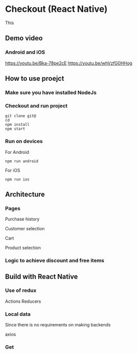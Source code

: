 # Checkout (React Native)

This 

## Demo video

### Android and iOS
https://youtu.be/Bka-78pe2cE
https://youtu.be/whVzfG0HHog

## How to use proejct

### Make sure you have installed NodeJs
### Checkout and run project

```
git clone git@
cd 
npm install
npm start
```

### Run on devices

For Android
```$xslt
npm run android
```

For iOS
```
npm run ios
```

## Architecture

### Pages

Purchase history

Customer selection

Cart

Product selection

### Logic to achieve discount and free items


## Build with React Native

### Use of redux

Actions
Reducers

### Local data

Since there is no requirements on making backends

axios

### Get 

